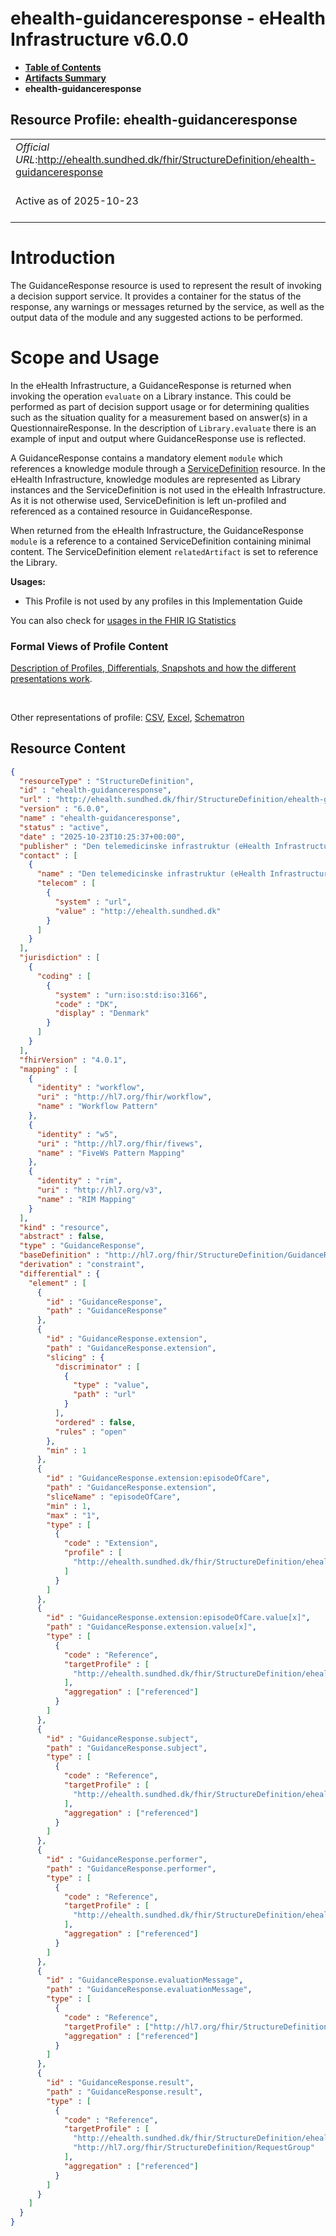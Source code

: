 # ehealth-guidanceresponse - eHealth Infrastructure v6.0.0

* [**Table of Contents**](toc.md)
* [**Artifacts Summary**](artifacts.md)
* **ehealth-guidanceresponse**

## Resource Profile: ehealth-guidanceresponse 

| | |
| :--- | :--- |
| *Official URL*:http://ehealth.sundhed.dk/fhir/StructureDefinition/ehealth-guidanceresponse | *Version*:6.0.0 |
| Active as of 2025-10-23 | *Computable Name*:ehealth-guidanceresponse |

# Introduction

The GuidanceResponse resource is used to represent the result of invoking a decision support service. It provides a container for the status of the response, any warnings or messages returned by the service, as well as the output data of the module and any suggested actions to be performed.

# Scope and Usage

In the eHealth Infrastructure, a GuidanceResponse is returned when invoking the operation `evaluate` on a Library instance. This could be performed as part of decision support usage or for determining qualities such as the situation quality for a measurement based on answer(s) in a QuestionnaireResponse. In the description of `Library.evaluate` there is an example of input and output where GuidanceResponse use is reflected.

A GuidanceResponse contains a mandatory element `module` which references a knowledge module through a [ServiceDefinition](http://hl7.org/fhir/STU3/servicedefinition.html) resource. In the eHealth Infrastructure, knowledge modules are represented as Library instances and the ServiceDefinition is not used in the eHealth Infrastructure. As it is not otherwise used, ServiceDefinition is left un-profiled and referenced as a contained resource in GuidanceResponse.

When returned from the eHealth Infrastructure, the GuidanceResponse `module` is a reference to a contained ServiceDefinition containing minimal content. The ServiceDefinition element `relatedArtifact` is set to reference the Library.

**Usages:**

* This Profile is not used by any profiles in this Implementation Guide

You can also check for [usages in the FHIR IG Statistics](https://packages2.fhir.org/xig/dk.ehealth.sundhed.fhir.ig.core|current/StructureDefinition/ehealth-guidanceresponse)

### Formal Views of Profile Content

 [Description of Profiles, Differentials, Snapshots and how the different presentations work](http://build.fhir.org/ig/FHIR/ig-guidance/readingIgs.html#structure-definitions). 

 

Other representations of profile: [CSV](StructureDefinition-ehealth-guidanceresponse.csv), [Excel](StructureDefinition-ehealth-guidanceresponse.xlsx), [Schematron](StructureDefinition-ehealth-guidanceresponse.sch) 



## Resource Content

```json
{
  "resourceType" : "StructureDefinition",
  "id" : "ehealth-guidanceresponse",
  "url" : "http://ehealth.sundhed.dk/fhir/StructureDefinition/ehealth-guidanceresponse",
  "version" : "6.0.0",
  "name" : "ehealth-guidanceresponse",
  "status" : "active",
  "date" : "2025-10-23T10:25:37+00:00",
  "publisher" : "Den telemedicinske infrastruktur (eHealth Infrastructure)",
  "contact" : [
    {
      "name" : "Den telemedicinske infrastruktur (eHealth Infrastructure)",
      "telecom" : [
        {
          "system" : "url",
          "value" : "http://ehealth.sundhed.dk"
        }
      ]
    }
  ],
  "jurisdiction" : [
    {
      "coding" : [
        {
          "system" : "urn:iso:std:iso:3166",
          "code" : "DK",
          "display" : "Denmark"
        }
      ]
    }
  ],
  "fhirVersion" : "4.0.1",
  "mapping" : [
    {
      "identity" : "workflow",
      "uri" : "http://hl7.org/fhir/workflow",
      "name" : "Workflow Pattern"
    },
    {
      "identity" : "w5",
      "uri" : "http://hl7.org/fhir/fivews",
      "name" : "FiveWs Pattern Mapping"
    },
    {
      "identity" : "rim",
      "uri" : "http://hl7.org/v3",
      "name" : "RIM Mapping"
    }
  ],
  "kind" : "resource",
  "abstract" : false,
  "type" : "GuidanceResponse",
  "baseDefinition" : "http://hl7.org/fhir/StructureDefinition/GuidanceResponse",
  "derivation" : "constraint",
  "differential" : {
    "element" : [
      {
        "id" : "GuidanceResponse",
        "path" : "GuidanceResponse"
      },
      {
        "id" : "GuidanceResponse.extension",
        "path" : "GuidanceResponse.extension",
        "slicing" : {
          "discriminator" : [
            {
              "type" : "value",
              "path" : "url"
            }
          ],
          "ordered" : false,
          "rules" : "open"
        },
        "min" : 1
      },
      {
        "id" : "GuidanceResponse.extension:episodeOfCare",
        "path" : "GuidanceResponse.extension",
        "sliceName" : "episodeOfCare",
        "min" : 1,
        "max" : "1",
        "type" : [
          {
            "code" : "Extension",
            "profile" : [
              "http://ehealth.sundhed.dk/fhir/StructureDefinition/ehealth-guidanceresponse-episodeOfCare"
            ]
          }
        ]
      },
      {
        "id" : "GuidanceResponse.extension:episodeOfCare.value[x]",
        "path" : "GuidanceResponse.extension.value[x]",
        "type" : [
          {
            "code" : "Reference",
            "targetProfile" : [
              "http://ehealth.sundhed.dk/fhir/StructureDefinition/ehealth-episodeofcare"
            ],
            "aggregation" : ["referenced"]
          }
        ]
      },
      {
        "id" : "GuidanceResponse.subject",
        "path" : "GuidanceResponse.subject",
        "type" : [
          {
            "code" : "Reference",
            "targetProfile" : [
              "http://ehealth.sundhed.dk/fhir/StructureDefinition/ehealth-patient"
            ],
            "aggregation" : ["referenced"]
          }
        ]
      },
      {
        "id" : "GuidanceResponse.performer",
        "path" : "GuidanceResponse.performer",
        "type" : [
          {
            "code" : "Reference",
            "targetProfile" : [
              "http://ehealth.sundhed.dk/fhir/StructureDefinition/ehealth-device"
            ],
            "aggregation" : ["referenced"]
          }
        ]
      },
      {
        "id" : "GuidanceResponse.evaluationMessage",
        "path" : "GuidanceResponse.evaluationMessage",
        "type" : [
          {
            "code" : "Reference",
            "targetProfile" : ["http://hl7.org/fhir/StructureDefinition/OperationOutcome"],
            "aggregation" : ["referenced"]
          }
        ]
      },
      {
        "id" : "GuidanceResponse.result",
        "path" : "GuidanceResponse.result",
        "type" : [
          {
            "code" : "Reference",
            "targetProfile" : [
              "http://ehealth.sundhed.dk/fhir/StructureDefinition/ehealth-careplan",
              "http://hl7.org/fhir/StructureDefinition/RequestGroup"
            ],
            "aggregation" : ["referenced"]
          }
        ]
      }
    ]
  }
}

```
